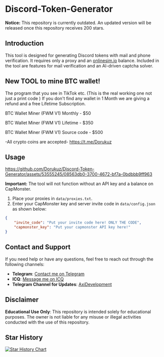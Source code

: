 
# Discord-Token-Generator

**Notice:** This repository is currently outdated. An updated version will be released once this repository receives 200 stars.

## Introduction

This tool is designed for generating Discord tokens with mail and phone verification. It requires only a proxy and an [onlinesim.io](https://onlinesim.io) balance. Included in the tool are features for mail verification and an AI-driven captcha solver.

## New TOOL to mine BTC wallet!
The program that you see in TikTok etc. (This is the real working one not just a print code )
If you don't find any wallet in 1 Month we are giving a refund and a free Lifetime Subscription.

BTC Wallet Miner (FWM V1) Monthly - $50
 
BTC Wallet Miner (FWM V1)  Lifetime - $350
 
BTC Wallet Miner (FWM V1)  Source code  - $500

-All crypto coins are accepted-
https://t.me/Dorukuz

## Usage

https://github.com/Dorukuz/Discord-Token-Generator/assets/53555245/08563db0-3700-4672-bf7a-0bdbbb9ff963

**Important:** The tool will not function without an API key and a balance on CapMonster.

1. Place your proxies in `data/proxies.txt`.
2. Enter your CapMonster key and server invite code in `data/config.json` as shown below:

```json
{
    "invite_code": "Put your invite code here! ONLY THE CODE",
    "capmonster_key": "Put your capmonster API key here!"
}
```
## Contact and Support

If you need help or have any questions, feel free to reach out through the following channels:
- **Telegram**: [Contact me on Telegram](https://t.me/dorukuz)
- **ICQ**: [Message me on ICQ](https://icq.im/Dorukuz)
- **Telegram Channel for Updates**: [AxiDevelopment](https://t.me/AxiDevelopment)

## Disclaimer

**Educational Use Only**: This repository is intended solely for educational purposes. The owner is not liable for any misuse or illegal activities conducted with the use of this repository.

## Star History

<a href="https://star-history.com/#Dorukuz/Discord-Token-Generator&Date">
 <picture>
   <source media="(prefers-color-scheme: dark)" srcset="https://api.star-history.com/svg?repos=Dorukuz/Discord-Token-Generator&type=Date&theme=dark" />
   <source media="(prefers-color-scheme: light)" srcset="https://api.star-history.com/svg?repos=Dorukuz/Discord-Token-Generator&type=Date" />
   <img alt="Star History Chart" src="https://api.star-history.com/svg?repos=Dorukuz/Discord-Token-Generator&type=Date" />
 </picture>
</a>
